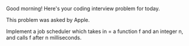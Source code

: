 Good morning! Here's your coding interview problem for today.

This problem was asked by Apple.

Implement a job scheduler which takes in =
a function f and an integer n, and
calls f after n milliseconds.